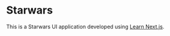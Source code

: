 # Starwars
This is a Starwars UI application developed using [Learn Next.js](https://nextjs.org/learn).